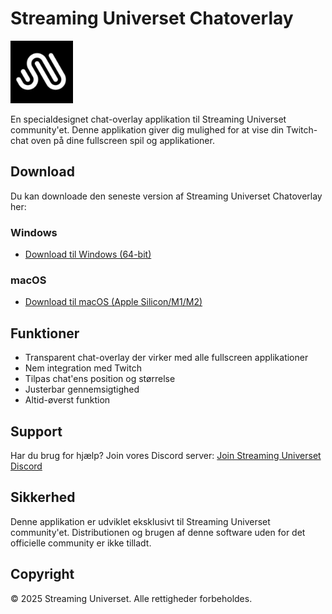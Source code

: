 # Streaming Universet Chatoverlay

<img src="assets/Logo.png" alt="logo" width="100"/>

En specialdesignet chat-overlay applikation til Streaming Universet community'et. Denne applikation giver dig mulighed for at vise din Twitch-chat oven på dine fullscreen spil og applikationer.

## Download

Du kan downloade den seneste version af Streaming Universet Chatoverlay her:

### Windows
- [Download til Windows (64-bit)](link-til-din-release) 

### macOS
- [Download til macOS (Apple Silicon/M1/M2)](link-til-din-release)

## Funktioner

- Transparent chat-overlay der virker med alle fullscreen applikationer
- Nem integration med Twitch
- Tilpas chat'ens position og størrelse
- Justerbar gennemsigtighed
- Altid-øverst funktion

## Support

Har du brug for hjælp? Join vores Discord server:
[Join Streaming Universet Discord](https://discord.gg/6mzfYNC9Vy)

## Sikkerhed

Denne applikation er udviklet eksklusivt til Streaming Universet community'et. Distributionen og brugen af denne software uden for det officielle community er ikke tilladt.

## Copyright

© 2025 Streaming Universet. Alle rettigheder forbeholdes.
